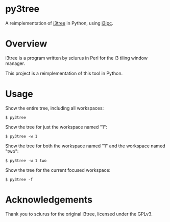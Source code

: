 # py3tree

A reimplementation of [i3tree](https://github.com/sciurus/i3tree) in Python, using [i3ipc](https://github.com/acrisci/i3ipc-python).

# Overview

i3tree is a program written by sciurus in Perl for the i3 tiling window manager.

This project is a reimplementation of this tool in Python.

# Usage

Show the entire tree, including all workspaces:

    $ py3tree

Show the tree for just the workspace named "1":

    $ py3tree -w 1

Show the tree for both the workspace named "1" and the workspace named "two":

    $ py3tree -w 1 two

Show the tree for the current focused workspace:

    $ py3tree -f

# Acknowledgements

Thank you to sciurus for the original i3tree, licensed under the GPLv3.



